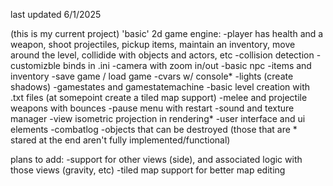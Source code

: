 last updated 6/1/2025

(this is my current project) 'basic' 2d game engine:
-player has health and a weapon, shoot projectiles, pickup items, maintain an inventory, move around the level, collidide with objects and actors, etc
-collision detection
-customizble binds in .ini
-camera with zoom in/out
-basic npc
-items and inventory
-save game / load game
-cvars w/ console*
-lights (create shadows)
-gamestates and gamestatemachine
-basic level creation with .txt files (at somepoint create a tiled map support)
-melee and projectile weapons with bounces
-pause menu with restart
-sound and texture manager
-view isometric projection in rendering*
-user interface and ui elements
-combatlog
-objects that can be destroyed
(those that are * stared at the end aren't fully implemented/functional)

plans to add:
-support for other views (side), and associated logic with those views (gravity, etc)
-tiled map support for better map editing
